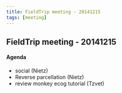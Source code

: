 ```yaml
---
title: FieldTrip meeting - 20141215
tags: [meeting]
---
```


## FieldTrip meeting - 20141215

#### Agenda

- social (Nietz)
- Reverse parcellation (Nietz)
- review monkey ecog tutorial (Tzvet)
